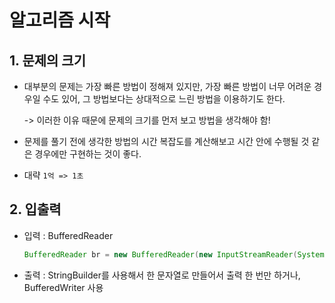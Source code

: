 # 알고리즘 시작

## 1. 문제의 크기

- 대부분의 문제는 가장 빠른 방법이 정해져 있지만, 가장 빠른 방법이 너무 어려운 경우일 수도 있어, 그 방법보다는 상대적으로 느린 방법을 이용하기도 한다.

  -> 이러한 이유 때문에 문제의 크기를 먼저 보고 방법을 생각해야 함!
  
- 문제를 풀기 전에 생각한 방법의 시간 복잡도를 계산해보고 시간 안에 수행될 것 같은 경우에만 구현하는 것이 좋다.

- 대략 `1억 => 1초`

## 2. 입출력

- 입력 : BufferedReader

  ``` java
  BufferedReader br = new BufferedReader(new InputStreamReader(System.in));
  ```

- 출력 : StringBuilder를 사용해서 한 문자열로 만들어서 출력 한 번만 하거나, BufferedWriter 사용